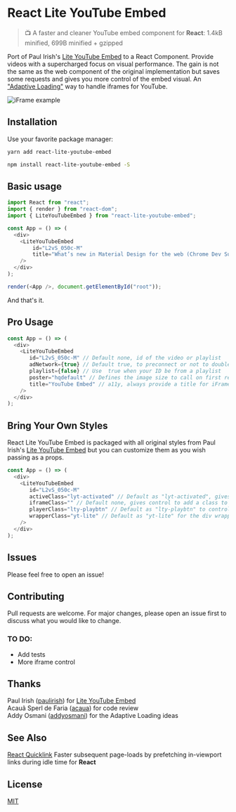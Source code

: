 # React Lite YouTube Embed

> 📺 A faster and cleaner YouTube embed component for __React__: 1.4kB minified, 699B minified + gzipped

Port of Paul Irish's [Lite YouTube Embed](https://github.com/paulirish/lite-youtube-embed) to a React Component. Provide videos with a supercharged focus on visual performance. The gain is not the same as the web component of the original implementation but saves some requests and gives you more control of the embed visual. An ["Adaptive Loading"](https://www.youtube.com/watch?v=puUPpVrIRkc) way to handle iframes for YouTube.

![iFrame example](https://react-lite-youtube-embed.s3-sa-east-1.amazonaws.com/lite.gif)

## Installation

Use your favorite package manager:

```bash
yarn add react-lite-youtube-embed
```

```bash
npm install react-lite-youtube-embed -S
```

## Basic usage

```javascript
import React from "react";
import { render } from "react-dom";
import { LiteYouTubeEmbed } from "react-lite-youtube-embed";

const App = () => (
  <div>
    <LiteYouTubeEmbed 
        id="L2vS_050c-M"
        title="What’s new in Material Design for the web (Chrome Dev Summit 2019)"
    />
  </div>
);

render(<App />, document.getElementById("root"));
```
And that's it.

## Pro Usage

```javascript
const App = () => (
  <div>
    <LiteYouTubeEmbed
       id="L2vS_050c-M" // Default none, id of the video or playlist
       adNetwork={true} // Default true, to preconnect or not to doubleclick addresses called by YouTube iframe (the adnetwork from Google)
       playlist={false} // Use  true when your ID be from a playlist
       poster="hqdefault" // Defines the image size to call on first render as poster image. Possible values are "default","mqdefault",  "hqdefault", "sddefault" and "maxresdefault". Default value for this prop is "hqdefault". Please be aware that "sddefault" and "maxresdefault", high resolution images are not always avaialble for every video. See: https://stackoverflow.com/questions/2068344/how-do-i-get-a-youtube-video-thumbnail-from-the-youtube-api
       title="YouTube Embed" // a11y, always provide a title for iFrames: https://dequeuniversity.com/tips/provide-iframe-titles Help the web be accessible ;)
    />
  </div>
);
```

## Bring Your Own Styles

React Lite YouTube Embed is packaged with all original styles from Paul Irish's [Lite YouTube Embed](https://github.com/paulirish/lite-youtube-embed) but you can customize them as you wish passing as a props.

```javascript
const App = () => (
  <div>
    <LiteYouTubeEmbed
       id="L2vS_050c-M"
       activeClass="lyt-activated" // Default as "lyt-activated", gives control to wrapper once clicked
       iframeClass="" // Default none, gives control to add a class to iframe element itself
       playerClass="lty-playbtn" // Default as "lty-playbtn" to control player button styles
       wrapperClass="yt-lite" // Default as "yt-lite" for the div wrapping the area, it is the most important class and needs extra attention, please refer to LiteYouTubeEmbed.css for a reference.
    />
  </div>
);
```
## Issues
Please feel free to open an issue!

## Contributing
Pull requests are welcome. For major changes, please open an issue first to discuss what you would like to change.

### TO DO:
- Add tests
- More iframe control

## Thanks

Paul Irish ([paulirish](https://github.com/paulirish)) for [Lite YouTube Embed](https://github.com/paulirish/lite-youtube-embed)  
Acauã Sperl de Faria ([acaua](https://github.com/acaua)) for code review  
Addy Osmani ([addyosmani](https://github.com/addyosmani)) for the Adaptive Loading ideas

## See Also

[React Quicklink](https://www.npmjs.com/package/react-quicklink) Faster subsequent page-loads by prefetching in-viewport links during idle time for __React__

## License
[MIT](https://choosealicense.com/licenses/mit/)
